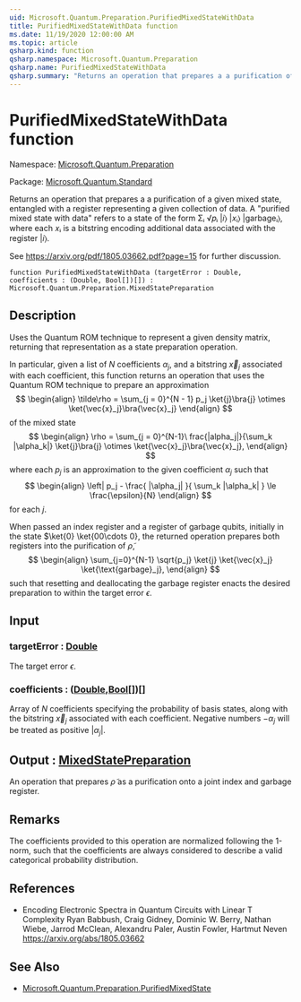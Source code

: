 ```yaml
---
uid: Microsoft.Quantum.Preparation.PurifiedMixedStateWithData
title: PurifiedMixedStateWithData function
ms.date: 11/19/2020 12:00:00 AM
ms.topic: article
qsharp.kind: function
qsharp.namespace: Microsoft.Quantum.Preparation
qsharp.name: PurifiedMixedStateWithData
qsharp.summary: "Returns an operation that prepares a a purification of a given mixed\rstate, entangled with a register representing a given collection of data.\rA \"purified mixed state with data\" refers to a state of the form Σᵢ √\U0001D45Dᵢ |\U0001D456⟩ |\U0001D465ᵢ⟩ |garbageᵢ⟩,\rwhere each \U0001D465ᵢ is a bitstring encoding additional data associated with the register |\U0001D456⟩.\r\rSee https://arxiv.org/pdf/1805.03662.pdf?page=15 for further discussion."
---
```


# PurifiedMixedStateWithData function

Namespace: [Microsoft.Quantum.Preparation](xref:Microsoft.Quantum.Preparation)

Package: [Microsoft.Quantum.Standard](https://nuget.org/packages/Microsoft.Quantum.Standard)


Returns an operation that prepares a a purification of a given mixedstate, entangled with a register representing a given collection of data.A "purified mixed state with data" refers to a state of the form Σᵢ √𝑝ᵢ |𝑖⟩ |𝑥ᵢ⟩ |garbageᵢ⟩,where each 𝑥ᵢ is a bitstring encoding additional data associated with the register |𝑖⟩.See https://arxiv.org/pdf/1805.03662.pdf?page=15 for further discussion.

```qsharp
function PurifiedMixedStateWithData (targetError : Double, coefficients : (Double, Bool[])[]) : Microsoft.Quantum.Preparation.MixedStatePreparation
```


## Description

Uses the Quantum ROM technique to represent a given density matrix,returning that representation as a state preparation operation.In particular, given a list of $N$ coefficients $\alpha_j$, and abitstring $\vec{x}_j$ associated with each coefficient, thisfunction returns an operation that uses the Quantum ROM technique toprepare an approximation$$\begin{align}\tilde\rho = \sum_{j = 0}^{N - 1} p_j \ket{j}\bra{j} \otimes \ket{\vec{x}_j}\bra{\vec{x}_j}\end{align}$$of the mixed state$$\begin{align}\rho = \sum_{j = 0}^{N-1}\ frac{|alpha_j|}{\sum_k |\alpha_k|} \ket{j}\bra{j} \otimes \ket{\vec{x}_j}\bra{\vec{x}_j},\end{align}$$where each $p_j$ is an approximation to the given coefficient $\alpha_j$such that$$\begin{align}\left| p_j - \frac{ |\alpha_j| }{ \sum_k |\alpha_k| } \le \frac{\epsilon}{N}\end{align}$$for each $j$.When passed an index register and a register of garbage qubits,initially in the state $\ket{0} \ket{00\cdots 0}, the returned operationprepares both registers into the purification of $\tilde \rho$,$$\begin{align}\sum_{j=0}^{N-1} \sqrt{p_j} \ket{j} \ket{\vec{x}_j} \ket{\text{garbage}_j},\end{align}$$such that resetting and deallocating the garbage register enacts thedesired preparation to within the target error $\epsilon$.

## Input

### targetError : [Double](xref:microsoft.quantum.lang-ref.double)

The target error $\epsilon$.


### coefficients : ([Double](xref:microsoft.quantum.lang-ref.double),[Bool](xref:microsoft.quantum.lang-ref.bool)[])[]

Array of $N$ coefficients specifying the probability of basis states,along with the bitstring $\vec{x}_j$ associated with each coefficient.Negative numbers $-\alpha_j$ will be treated as positive $|\alpha_j|$.



## Output : [MixedStatePreparation](xref:Microsoft.Quantum.Preparation.MixedStatePreparation)

An operation that prepares $\tilde \rho$ as a purification onto a jointindex and garbage register.

## Remarks

The coefficients provided to this operation are normalized following the1-norm, such that the coefficients are always considered to describe avalid categorical probability distribution.

## References

- Encoding Electronic Spectra in Quantum Circuits with Linear T Complexity  Ryan Babbush, Craig Gidney, Dominic W. Berry, Nathan Wiebe, Jarrod McClean, Alexandru Paler, Austin Fowler, Hartmut Neven  https://arxiv.org/abs/1805.03662

## See Also

- [Microsoft.Quantum.Preparation.PurifiedMixedState](xref:Microsoft.Quantum.Preparation.PurifiedMixedState)